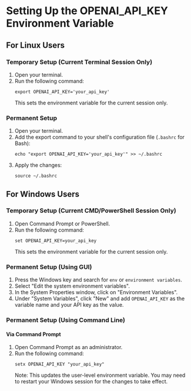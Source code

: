 # Setting Up the OPENAI_API_KEY Environment Variable

## For Linux Users

### Temporary Setup (Current Terminal Session Only)
1. Open your terminal.
2. Run the following command:
   ```
   export OPENAI_API_KEY='your_api_key'
   ```
   This sets the environment variable for the current session only.

### Permanent Setup
1. Open your terminal.
2. Add the export command to your shell's configuration file (`.bashrc` for Bash):
   ```
   echo "export OPENAI_API_KEY='your_api_key'" >> ~/.bashrc
   ```
3. Apply the changes:
   ```
   source ~/.bashrc
   ```

## For Windows Users

### Temporary Setup (Current CMD/PowerShell Session Only)
1. Open Command Prompt or PowerShell.
2. Run the following command:
   ```
   set OPENAI_API_KEY=your_api_key
   ```
   This sets the environment variable for the current session only.

### Permanent Setup (Using GUI)
1. Press the Windows key and search for `env` or `environment variables`.
2. Select "Edit the system environment variables".
3. In the System Properties window, click on "Environment Variables".
4. Under "System Variables", click "New" and add `OPENAI_API_KEY` as the variable name and your API key as the value.

### Permanent Setup (Using Command Line)
#### Via Command Prompt
1. Open Command Prompt as an administrator.
2. Run the following command:
   ```
   setx OPENAI_API_KEY "your_api_key"
   ```
   Note: This updates the user-level environment variable. You may need to restart your Windows session for the changes to take effect.
